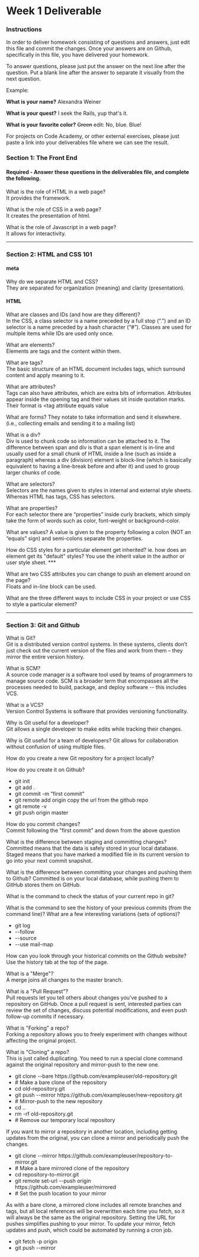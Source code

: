 # Week 1 Deliverable  

### Instructions  

In order to deliver homework consisting of questions and answers, just edit this file and commit the changes.  Once your answers are on Github, specifically in this file, you have delivered your homework.  
  
To answer questions, please just put the answer on the next line after the question.  Put a blank line after the answer to separate it visually from the next question.  

Example:  

**What is your name?**
Alexandra Weiner

**What is your quest?**
I seek the Rails, yup that's it.  

**What is your favorite color?**
~~Green~~ edit:  No, blue.  Blue!  

For projects on Code Academy, or other external exercises, please just paste a link into your deliverables file where we can see the result.  

### Section 1: The Front End
#### Required - Answer these questions in the deliverables file, and complete the following. 
What is the role of HTML in a web page?  
It provides the framework.

What is the role of CSS in a web page?  
It creates the presentation of html.

What is the role of Javascript in a web page?  
It allows for interactivity.

---

### Section 2: HTML and CSS 101

#### meta
Why do we separate HTML and CSS?  
They are separated for organization (meaning) and clarity (presentation). 

#### HTML
What are classes and IDs (and how are they different)?  
In the CSS, a class selector is a name preceded by a full stop (“.”) and an ID selector is a name preceded by a hash character (“#”).
Classes are used for multiple items while IDs are used only once.

What are elements?  
Elements are tags and the content within them.

What are tags?  
The basic structure of an HTML document includes tags, which surround content and apply meaning to it.

What are attributes?  
Tags can also have attributes, which are extra bits of information. Attributes appear inside the opening tag and their values sit inside quotation marks. Their format is <tag attribute equals value

What are forms? 
They notate to take information and send it elsewhere. (i.e., collecting emails and sending it to a mailing list)

What is a div?  
Div is used to chunk code so information can be attached to it. 
The difference between span and div is that a span element is in-line and usually used for a small chunk of HTML inside a line (such as inside a paragraph) whereas a div (division) element is block-line (which is basically equivalent to having a line-break before and after it) and used to group larger chunks of code.

What are selectors?  
Selectors are the names given to styles in internal and external style sheets. Whereas HTML has tags, CSS has selectors. 

What are properties?  
For each selector there are “properties” inside curly brackets, which simply take the form of words such as color, font-weight or background-color.

What are values? 
A value is given to the property following a colon (NOT an “equals” sign) and semi-colons separate the properties.

How do CSS styles for a particular element get inherited? ie. how does an element get its "default" styles?
You use the inherit value in the author or user style sheet. ***

What are two CSS attributes you can change to push an element around on the page?  
Floats and in-line block can be used.

What are the three different ways to include CSS in your project or use CSS to style a particular element?  


---
### Section 3: Git and Github  
What is Git?  
Git is a distributed version control systems. In these systems, clients don’t just check out the current version of the files and work from them – they mirror the entire version history. 

What is SCM?  
A source code manager is a software tool used by teams of programmers to manage source code. 
SCM is a broader term that encompasses all the processes needed to build, package, and deploy software -- this includes VCS.

What is a VCS?  
Version Control Systems is software that provides versioning functionality.

Why is Git useful for a developer?  
Git allows a single developer to make edits while tracking their changes.

Why is Git useful for a team of developers? 
Git allows for collaboration without confusion of using multiple files.

How do you create a new Git repository for a project locally?  

How do you create it on Github?  
<p>
<ul>
<li> git init </li>
<li>git add .</li>
<li>git commit -m "first commit"</li>
<li>git remote add origin       copy the url from the github repo</li>
<li>git remote -v</li>
<li>git push origin master </li>
</ul>
</p>

How do you commit changes?  
Commit following the "first commit" and down from the above question

What is the difference between staging and committing changes?  
Committed means that the data is safely stored in your local database. Staged means that you have marked a modified file in its current version to go into your next commit snapshot. 

What is the difference between committing your changes and pushing them to Github? 
Committed is on your local database, while pushing them to GitHub stores them on GitHub. 

What is the command to check the status of your current repo in git?  

What is the command to see the history of your previous commits (from the command line)?  What are a few interesting variations (sets of options)?  
<ul>
<li>git log</li>
<li>--follow</li>
<li>--source </li>
<li>--use mail-map</li>
</ul>

How can you look through your historical commits on the Github website?  
Use the history tab at the top of the page.

What is a "Merge"?  
A merge joins all changes to the master branch.

What is a "Pull Request"?  
Pull requests let you tell others about changes you've pushed to a repository on GitHub. Once a pull request is sent, interested parties can review the set of changes, discuss potential modifications, and even push follow-up commits if necessary.

What is "Forking" a repo?  
Forking a repository allows you to freely experiment with changes without affecting the original project.

What is "Cloning" a repo?  
This is just called duplicating. You need to run a special clone command against the original repository and mirror-push to the new one.
<p>
<ul>
<li>git clone --bare https://github.com/exampleuser/old-repository.git</li>
<li># Make a bare clone of the repository</li>

<li>cd old-repository.git</li>
<li>git push --mirror https://github.com/exampleuser/new-repository.git</li>
<li># Mirror-push to the new repository</li>

<li>cd ..</li>
<li>rm -rf old-repository.git</li>
<li># Remove our temporary local repository</li>
</ul>

<p>If you want to mirror a repository in another location, including getting updates from the original, you can clone a mirror and periodically push the changes.</p>
<ul>
<li>git clone --mirror https://github.com/exampleuser/repository-to-mirror.git</li>
<li># Make a bare mirrored clone of the repository</li>

<li>cd repository-to-mirror.git</li>
<li>git remote set-url --push origin https://github.com/exampleuser/mirrored</li>
<li># Set the push location to your mirror</li>
</ul>

<p>As with a bare clone, a mirrored clone includes all remote branches and tags, but all local references will be overwritten each time you fetch, so it will always be the same as the original repository. Setting the URL for pushes simplifies pushing to your mirror. To update your mirror, fetch updates and push, which could be automated by running a cron job.</p>
<ul>
<li>git fetch -p origin</li>
<li>git push --mirror</li>
</ul>
</p>
